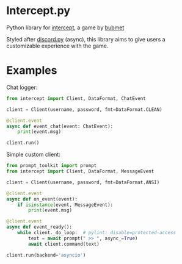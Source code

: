 # Intercept.py
Python library for [intercept](https://bubmet.itch.io/intercept), a game by [bubmet](https://github.com/bubmet)

Styled after [discord.py](https://github.com/Rapptz/discord.py) (async), this library aims to give users a customizable experience with the game.

# Examples

Chat logger:
```py
from intercept import Client, DataFormat, ChatEvent

client = Client(username, password, fmt=DataFormat.CLEAN)

@client.event
async def event_chat(event: ChatEvent):
    print(event.msg)

client.run()
```

Simple custom client:
```py
from prompt_toolkit import prompt
from intercept import Client, DataFormat, MessageEvent

client = Client(username, password, fmt=DataFormat.ANSI)

@client.event
async def on_event(event):
    if isinstance(event, MessageEvent):
        print(event.msg)

@client.event
async def event_ready():
    while client._do_loop:  # pylint: disable=protected-access
        text = await prompt(" >> ", async_=True)
        await client.command(text)

client.run(backend='asyncio')
```
